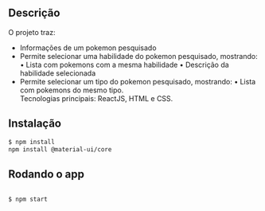 ## Descrição

O projeto traz:
  - Informações de um pokemon pesquisado
  - Permite selecionar uma habilidade do pokemon pesquisado, mostrando:
    • Lista com pokemons com a mesma habilidade
    • Descrição da habilidade selecionada 
  - Permite selecionar um tipo do pokemon pesquisado, mostrando:
    • Lista com pokemons do mesmo tipo. <br>
Tecnologias principais: ReactJS, HTML e CSS.

## Instalação

```bash
$ npm install
npm install @material-ui/core
```
## Rodando o app

```bash

$ npm start

```
